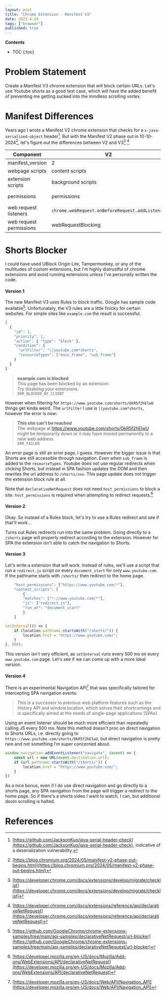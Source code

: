 ```yaml
---
layout: post
title: "Chrome Extension - Manifest V3"
date: 2025-4-29
tags: ["browser"]
published: true
---
```


**Contents**
* TOC
{:toc}

# Problem Statement
Create a Manifest V3 chrome extension that will block certain URLs. Let's use Youtube shorts as a good test case, which will have the added benefit of preventing me getting sucked into the mindless scrolling vortex.

# Manifest Differences
Years ago I wrote a Manifest V2 chrome extension that checks for a `x-java-serialized-object` header[^1]. But with the Manifest V2 phase out in 10-10-2024[^2], let's figure out the differences between V2 and V3[^3] [^4]

| Component | V2 | V3 |
|---|---|---|
| manifest_version | 2 | 3 | 
| webpage scripts | content scripts | content scripts | 
| extension scripts | background scripts | background service workers | 
| permissions | permissions | host permission separated |
| web request listeners | `chrome.webRequest.onBeforeRequest.addListener` | Rules |
| web request permissions | webRequestBlocking | declarativeNetRequest | 

# Shorts Blocker
I could have used UBlock Origin Lite, Tampermonkey, or any of the multitudes of custom extensions, but I'm highly distrustful of chrome extensions and avoid running extensions unless I've personally written the code. 

#### Version 1
The new Manifest V3 uses Rules to block traffic. Google has sample code available[^5]. Unfortunately, the V3 rules are a little finicky for certain websites. For simple sites like `example.com` the result is successful.

```js
[
  {
    "id": 1,
    "priority": 1,
    "action": { "type": "block" },
    "condition": {
      "urlFilter": "||youtube.com*shorts",
      "resourceTypes": ["main_frame", "sub_frame"]
    }
  }
]
```

> **example.com is blocked**  
> This page has been blocked by an extension.  
> Try disabling your extensions.  
> `ERR_BLOCKED_BY_CLIENT`

However when filtering for `https://www.youtube.com/shorts/OkR5f2hElwU` things get kinda weird. The `urlFilter` I use is `||youtube.com*shorts`, however the error is now:

> **This site can’t be reached**  
> The webpage at https://www.youtube.com/shorts/OkR5f2hElwU might be temporarily down or it may have moved permanently to a new web address.  
> `ERR_FAILED`  

An error page is still an error page, I guess. However the bigger issue is that Shorts are still accessible through navigation. Even when `sub_frame` is added to the `resourceTypes`. Youtube does not use regular redirects when clicking Shorts, but instead in SPA fashion updates the DOM and then rewrites the url address to `/shorts/xxx`. This page update does not trigger the extension block rule at all. 

Note that `declarativeNetRequest` does not need `host_permissions` to block a site. `host_permissions` is required when attempting to redirect requests.[^6]

#### Version 2
Okay. So instead of a Rules block, let's try to use a Rules redirect and see if that'll work...

Turns out Rules redirects run into the same problem. Going directly to a `/shorts` page will properly redirect according to the extension. However for SPA the extension isn't able to catch the navigation to Shorts. 

#### Version 3
Let's write a extension that will work. Instead of rules, we'll use a script that run a `redirect.js` script on every `document_start` for only `www.youtube.com`. If the pathname starts with `/shorts/` then redirect to the home page. 

```js
    "host_permissions": ["https://www.youtube.com/*"],
    "content_scripts": [
        {
        "matches": ["*://www.youtube.com/*"],
        "js": ["redirect.js"],
        "run_at": "document_start"
        }
    ]
```

```js
setInterval(() => {
    if (location.pathname.startsWith("/shorts/")) {
        location.href = "https://www.youtube.com/";
    }
}, 500);
```

This version isn't very efficient, as `setInterval` runs every 500 ms on every `www.youtube.com` page. Let's see if we can come up with a more ideal version.

#### Version 4
There is an experimental Navigation API[^7] that was specifically tailored for intercepting SPA navigation events:

> This is a successor to previous web platform features such as the History API and window.location, which solves their shortcomings and is specifically aimed at the needs of single-page applications (SPAs).

Using an event listener should be much more efficient than repeatedly calling JS every 500 ms. Note this method doesn't proc on direct navigation to Shorts URLs, i.e. directly going to `https://www.youtube.com/shorts/OkR5f2hElwU`, but direct navigation is pretty rare and not something I'm super concerned about. 

```js
window.navigation.addEventListener("navigate", (event) => {
    const url = new URL(event.destination.url);
    if (url.pathname.startsWith("/shorts/")) {
        location.href = "https://www.youtube.com/";
    }
})
```

As a nice bonus, even if I do use direct navigation and go directly to a shorts page, any SPA navigation from the page will trigger a redirect to the home page. So if there's a shorts video I want to watch, I can, but additional doom scrolling is halted. 

# References
[^1]: [https://github.com/JacksonKuo/java-serial-header-check](https://github.com/JacksonKuo/java-serial-header-check), indicative of a deserialization vulnerability. 

[^2]: [https://blog.chromium.org/2024/05/manifest-v2-phase-out-begins.html](https://blog.chromium.org/2024/05/manifest-v2-phase-out-begins.html)

[^3]: [https://developer.chrome.com/docs/extensions/develop/migrate/checklist](https://developer.chrome.com/docs/extensions/develop/migrate/checklist)

[^4]: [https://developer.chrome.com/docs/extensions/reference/api/declarativeNetRequest](https://developer.chrome.com/docs/extensions/reference/api/declarativeNetRequest)

[^5]: [https://github.com/GoogleChrome/chrome-extensions-samples/tree/main/api-samples/declarativeNetRequest/url-blocker](https://github.com/GoogleChrome/chrome-extensions-samples/tree/main/api-samples/declarativeNetRequest/url-blocker)

[^6]: [https://developer.mozilla.org/en-US/docs/Mozilla/Add-ons/WebExtensions/API/declarativeNetRequest](https://developer.mozilla.org/en-US/docs/Mozilla/Add-ons/WebExtensions/API/declarativeNetRequest)

[^7]: [https://developer.mozilla.org/en-US/docs/Web/API/Navigation_API](https://developer.mozilla.org/en-US/docs/Web/API/Navigation_API)